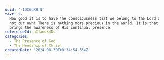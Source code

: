 ```yaml
---
uuid: '-1DC6dXHrN'
text: >-
  How good it is to have the consciousness that we belong to the Lord and are
  not our own! There is nothing more precious in the world. It is that which
  brings the awareness of His continual presence.
referenceId: aIfAndk4Ds
categories:
  - The Presence of God
  - The Headship of Christ
createdDate: '2024-08-30T00:34:54.534Z'
---
```


